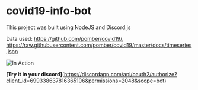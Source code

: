 # covid19-info-bot

This project was built using NodeJS and Discord.js

Data used: https://github.com/pomber/covid19/, https://raw.githubusercontent.com/pomber/covid19/master/docs/timeseries.json


![In Action](https://i.imgur.com/GP7ROGj.png)


**[Try it in your discord]**(https://discordapp.com/api/oauth2/authorize?client_id=699338637816365106&permissions=2048&scope=bot)
